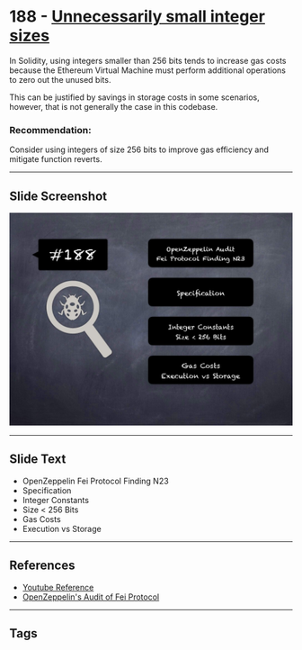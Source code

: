
# 188 - [Unnecessarily small integer sizes](./Unnecessarily%20small%20integer%20sizes.md)

In Solidity, using integers smaller than 256 bits tends to increase gas costs because the Ethereum Virtual Machine must perform additional operations to zero out the unused bits. 

This can be justified by savings in storage costs in some scenarios, however, that is not generally the case in this codebase.

### Recommendation:
Consider using integers of size 256 bits to improve gas efficiency and mitigate function reverts.
___
## Slide Screenshot
![188.jpg](../../images/8.%20Audit%20Findings%20201/188.jpg)
___
## Slide Text
- OpenZeppelin Fei Protocol Finding N23
- Specification
- Integer Constants
- Size < 256 Bits
- Gas Costs
- Execution vs Storage
___
## References
- [Youtube Reference](https://youtu.be/0J7KI4WGd0Q?t=369)
- [OpenZeppelin's Audit of Fei Protocol](https://blog.openzeppelin.com/fei-protocol-audit/)
___
## Tags
